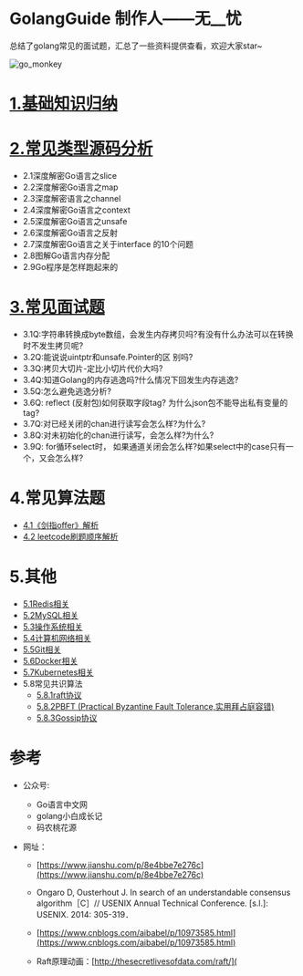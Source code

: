 # GolangGuide	制作人——无__忧
总结了golang常见的面试题，汇总了一些资料提供查看，欢迎大家star~

![go_monkey](https://raw.githubusercontent.com/zmk-c/GolangGuide/master/img/20210403192938.jpeg)

# [1.基础知识归纳](golang/base.md)

# [2.常见类型源码分析](golang/advance.md)

- 2.1深度解密Go语言之slice
- 2.2深度解密Go语言之map
- 2.3深度解密语言之channel
- 2.4深度解密Go语言之context
- 2.5深度解密Go语言之unsafe
- 2.6深度解密Go语言之反射
- 2.7深度解密Go语言之关于interface 的10个问题
- 2.8图解Go语言内存分配
- 2.9Go程序是怎样跑起来的

# [3.常见面试题](golang/FAQ.md)

- 3.1Q:字符串转换成byte数组，会发生内存拷贝吗?有没有什么办法可以在转换时不发生拷贝呢?
- 3.2Q:能说说uintptr和unsafe.Pointer的区 别吗?
- 3.3Q:拷贝大切片-定比小切片代价大吗?
- 3.4Q:知道Golang的内存逃逸吗?什么情况下回发生内存逃逸?
- 3.5Q:怎么避免逃逸分析?
- 3.6Q: reflect (反射包)如何获取字段tag? 为什么json包不能导出私有变量的tag?
- 3.7Q:对已经关闭的chan进行读写会怎么样?为什么?
- 3.8Q:对未初始化的chan进行读写，会怎么样?为什么?
- 3.9Q: for循环select时， 如果通道关闭会怎么样?如果select中的case只有一 个，又会怎么样?

# 4.常见算法题

- [4.1《剑指offer》解析](https://github.com/zmk-c/go-offer)
- [4.2 leetcode刷题顺序解析](https://github.com/zmk-c/leetcode)

# 5.其他

- [5.1Redis相关]()
- [5.2MySQL相关]()
- [5.3操作系统相关]()
- [5.4计算机网络相关]()
- [5.5Git相关]()
- [5.6Docker相关]()
- [5.7Kubernetes相关]()
- 5.8常见共识算法
  - [5.8.1raft协议](consensus/raft.md)
  - [5.8.2PBFT (Practical Byzantine Fault Tolerance,实用拜占庭容错)](consensus/pbft.md)
  - [5.8.3Gossip协议](consensus/gossip.md)

# 参考

- 公众号:
  - Go语言中文网
  - golang小白成长记
  - 码农桃花源

- 网址：

  - [https://www.jianshu.com/p/8e4bbe7e276c](https://www.jianshu.com/p/8e4bbe7e276c)

  - Ongaro D, Ousterhout J. In search of an understandable consensus algorithm［C］// USENIX Annual Technical Conference. [s.l.]: USENIX. 2014: 305-319．
  - [https://www.cnblogs.com/aibabel/p/10973585.html](https://www.cnblogs.com/aibabel/p/10973585.html)
  - Raft原理动画：[http://thesecretlivesofdata.com/raft/](

